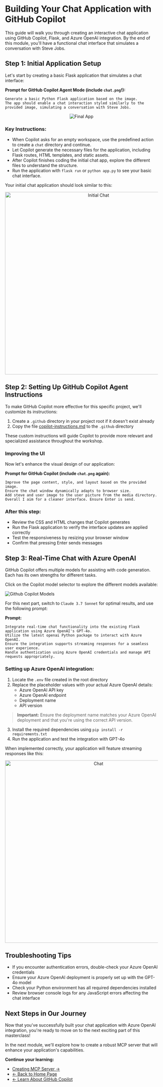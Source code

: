 # Building Your Chat Application with GitHub Copilot

This guide will walk you through creating an interactive chat application using GitHub Copilot, Flask, and Azure OpenAI integration. By the end of this module, you'll have a functional chat interface that simulates a conversation with Steve Jobs.

## Step 1: Initial Application Setup

Let's start by creating a basic Flask application that simulates a chat interface:

**Prompt for GitHub Copilot Agent Mode (include `chat.png`!):**
```prompt
Generate a basic Python Flask application based on the image.
The app should enable a chat interaction styled similarly to the provided image, simulating a conversation with Steve Jobs.
```
<div align="center">
    <img src="../media/Initial_Chat.png" alt="Final App" />
    </br>
</div>

### Key Instructions:
- When Copilot asks for an empty workspace, use the predefined action to create a `chat` directory and continue.
- Let Copilot generate the necessary files for the application, including Flask routes, HTML templates, and static assets.
- After Copilot finishes coding the initial chat app, explore the different files to understand the structure.
- Run the application with `flask run` or `python app.py` to see your basic chat interface.

Your initial chat application should look similar to this:

<div align="center">
    <img src="../media/Initial_Chat_Steve.png" alt="Initial Chat" width="600"/>
</div>

## Step 2: Setting Up GitHub Copilot Agent Instructions

To make GitHub Copilot more effective for this specific project, we'll customize its instructions:

1. Create a `.github` directory in your project root if it doesn't exist already
2. Copy the file [copilot-instructions.md](/copilot-instructions.md) to the `.github` directory

These custom instructions will guide Copilot to provide more relevant and specialized assistance throughout the workshop.

### Improving the UI

Now let's enhance the visual design of our application:

**Prompt for GitHub Copilot (include `chat.png` again):**
```prompt
Improve the page content, style, and layout based on the provided image.
Ensure the chat window dynamically adapts to browser size.
Add steve and user image to the user picture from the media directory.
Overall I aim for a cleaner interface. Ensure Enter is send.
```

### After this step:
- Review the CSS and HTML changes that Copilot generates
- Run the Flask application to verify the interface updates are applied correctly
- Test the responsiveness by resizing your browser window
- Confirm that pressing Enter sends messages

## Step 3: Real-Time Chat with Azure OpenAI

GitHub Copilot offers multiple models for assisting with code generation. Each has its own strengths for different tasks.

Click on the Copilot model selector to explore the different models available:

![Github Copilot Models](../media/Copilot-Models.png)

For this next part, switch to `Claude 3.7 Sonnet` for optimal results, and use the following prompt:

**Prompt:**
```prompt
Integrate real-time chat functionality into the existing Flask application using Azure OpenAI's GPT-4o.
Utilize the latest openai Python package to interact with Azure OpenAI. 
Ensure the integration supports streaming responses for a seamless user experience. 
Handle authentication using Azure OpenAI credentials and manage API requests appropriately.
```

### Setting up Azure OpenAI integration:

1. Locate the `.env` file created in the root directory
2. Replace the placeholder values with your actual Azure OpenAI details:
   - Azure OpenAI API key
   - Azure OpenAI endpoint
   - Deployment name 
   - API version

> **Important:** Ensure the deployment name matches your Azure OpenAI deployment and that you're using the correct API version.

3. Install the required dependencies using `pip install -r requirements.txt`
4. Run the application and test the integration with GPT-4o

When implemented correctly, your application will feature streaming responses like this:

<div align="center">
    <img src="../media/chat_vid.gif" alt="Chat" width="600"/>
</div>

## Troubleshooting Tips

- If you encounter authentication errors, double-check your Azure OpenAI credentials
- Ensure your Azure OpenAI deployment is properly set up with the GPT-4o model
- Check your Python environment has all required dependencies installed
- Review browser console logs for any JavaScript errors affecting the chat interface

## Next Steps in Our Journey

Now that you've successfully built your chat application with Azure OpenAI integration, you're ready to move on to the next exciting part of this masterclass!

In the next module, we'll explore how to create a robust MCP server that will enhance your application's capabilities.

**Continue your learning:**
- [Creating MCP Server →](../docs/03-creating-mcp-server.md)
- [← Back to Home Page](../README.md)
- [← Learn About GitHub Copilot](../docs/01-explore-github-copilot.md)

